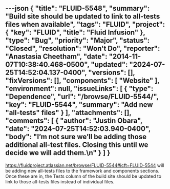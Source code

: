 ---json
{
  "title": "FLUID-5548",
  "summary": "Build site should be updated to link to all-tests files when available",
  "tags": "FLUID",
  "project": {
    "key": "FLUID",
    "title": "Fluid Infusion"
  },
  "type": "Bug",
  "priority": "Major",
  "status": "Closed",
  "resolution": "Won't Do",
  "reporter": "Anastasia Cheetham",
  "date": "2014-11-07T10:38:40.468-0500",
  "updated": "2024-07-25T14:52:04.137-0400",
  "versions": [],
  "fixVersions": [],
  "components": [
    "Website"
  ],
  "environment": null,
  "issueLinks": [
    {
      "type": "Dependence",
      "url": "/browse/FLUID-5544/",
      "key": "FLUID-5544",
      "summary": "Add new \"all-tests\" files"
    }
  ],
  "attachments": [],
  "comments": [
    {
      "author": "Justin Obara",
      "date": "2024-07-25T14:52:03.940-0400",
      "body": "I’m not sure we’ll be adding those additional all-test files. Closing this until we decide we will add them.\n"
    }
  ]
}
---
<https://fluidproject.atlassian.net/browse/FLUID-5544#icft=FLUID-5544> will be adding new all-tests files to the framework and components sections. Once these are in, the Tests column of the build site should be updated to link to those all-tests files instead of individual files.

        